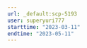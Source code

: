 ```yaml
---
url: _default:scp-5193
user: superyuri777
starttime: "2023-03-11"
endtime: "2023-05-11"
---
```

<reserve />